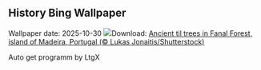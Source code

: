 ## History Bing Wallpaper
Wallpaper date: 2025-10-30
![](https://www.bing.com/th?id=OHR.FanalForest_EN-CA8761843503_UHD.jpg&w=1000)Download: [Ancient til trees in Fanal Forest, island of Madeira, Portugal (© Lukas Jonaitis/Shutterstock)](https://www.bing.com/th?id=OHR.FanalForest_EN-CA8761843503_UHD.jpg)

Auto get programm by LtgX
